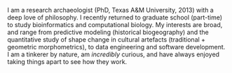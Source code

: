 I am a research archaeologist (PhD, Texas A&M University, 2013) with a deep love of philosophy. I recently returned to graduate school (part-time) to study bioinformatics and computational biology. My interests are broad, and range from predictive modeling (historical biogeography) and the quantitative study of shape change in cultural artefacts (traditional + geometric morphometrics), to data engineering and software development. I am a tinkerer by nature, am _incredibly_ curious, and have always enjoyed taking things apart to see how they work.
